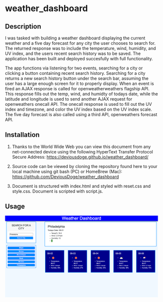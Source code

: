 # weather_dashboard

## Description
I was tasked with building a weather dashboard displaying the current weather and a five day forecast for any city the user chooses to search for. The returned response was to include the temperature, wind, humidity, and UV index, and the users recent search history was to be saved. The application has been built and deployed succesfully with full functionality. 

The app functions via listening for two events, searching for a city or clicking a button containing recent search history. Searching for a city returns a new search history button under the search bar, assuming the user has a large enough screen for it to properly display. When an event is fired an AJAX response is called for openweatherweathers flagship API. This response fills out the temp, wind, and humidty of todays date, while the latitude and longitude is used to send another AJAX request for openweathers onecall API. The onecall response is used to fill out the UV index and timezone, and color the UV index based on the UV index scale. The five day forecast is also called using a third API, openweathers forecast API. 





## Installation

1. Thanks to the World Wide Web you can view this document from any net-connected device using the following HyperText Transfer Protocol Secure Address: https://deviousdoge.github.io/weather_dashboard/

2. Source code can be viewed by cloning the repository found here to your local machine using git bash (PC) or HomeBrew (Mac): https://github.com/DeviousDoge/weather_dashboard

3. Document is structured with index.html and styled with reset.css and style.css. Document is scripted with script.js.

## Usage



![website](weatherdashboard.png "website")


